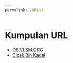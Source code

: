 ```yaml
---
permalink: /URLs/
---
```


# Kumpulan URL

* [OS.VLSM.ORG](https://os.vlsm.org/)
* [Cicak Bin Kadal](../)
